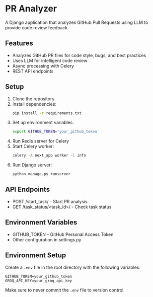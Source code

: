 # PR Analyzer

A Django application that analyzes GitHub Pull Requests using LLM to provide code review feedback.

## Features
- Analyzes GitHub PR files for code style, bugs, and best practices
- Uses LLM for intelligent code review
- Async processing with Celery
- REST API endpoints

## Setup
1. Clone the repository
2. Install dependencies:
   ```bash
   pip install -r requirements.txt
   ```
3. Set up environment variables:
   ```bash
   export GITHUB_TOKEN='your_github_token'
   ```
4. Run Redis server for Celery
5. Start Celery worker:
   ```bash
   celery -A next_app worker -l info
   ```
6. Run Django server:
   ```bash
   python manage.py runserver
   ```

## API Endpoints
- POST /start_task/ - Start PR analysis
- GET /task_status/<task_id>/ - Check task status

## Environment Variables
- GITHUB_TOKEN - GitHub Personal Access Token
- Other configuration in settings.py 

## Environment Setup

Create a `.env` file in the root directory with the following variables:
```
GITHUB_TOKEN=your_github_token
GROQ_API_KEY=your_groq_api_key
```

Make sure to never commit the `.env` file to version control. 